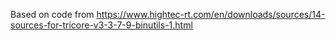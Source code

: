 Based on code from https://www.hightec-rt.com/en/downloads/sources/14-sources-for-tricore-v3-3-7-9-binutils-1.html

